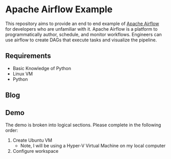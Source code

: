 # Apache Airflow Example
This repository aims to provide an end to end example of [Apache Airflow](http://airflow.apache.org/index.html) for developers who are unfamiliar with it. Apache Airflow is a platform to programmatically author, schedule, and monitor workflows. Engineers can use airflow to create DAGs that execute tasks and visualize the pipeline.  


## Requirements
- Basic Knowledge of Python
- Linux VM 
- Python


## Blog

## Demo
The demo is broken into logical sections. Please complete in the following order:  
1. Create Ubuntu VM
    - Note, I will be using a Hyper-V Virtual Machine on my local computer
1. Configure workspace 